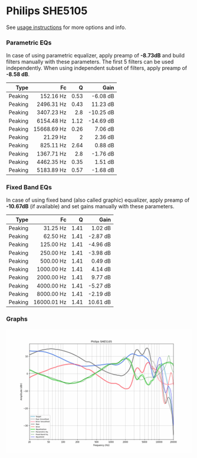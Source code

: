# Philips SHE5105
See [usage instructions](https://github.com/jaakkopasanen/AutoEq#usage) for more options and info.

### Parametric EQs
In case of using parametric equalizer, apply preamp of **-8.73dB** and build filters manually
with these parameters. The first 5 filters can be used independently.
When using independent subset of filters, apply preamp of **-8.58 dB**.

| Type    | Fc          |    Q | Gain      |
|--------:|------------:|-----:|----------:|
| Peaking | 152.16 Hz   | 0.53 | -6.08 dB  |
| Peaking | 2496.31 Hz  | 0.43 | 11.23 dB  |
| Peaking | 3407.23 Hz  | 2.8  | -10.25 dB |
| Peaking | 6154.48 Hz  | 1.12 | -14.69 dB |
| Peaking | 15668.69 Hz | 0.26 | 7.06 dB   |
| Peaking | 21.29 Hz    | 2    | 2.36 dB   |
| Peaking | 825.11 Hz   | 2.64 | 0.88 dB   |
| Peaking | 1367.71 Hz  | 2.8  | -1.76 dB  |
| Peaking | 4462.35 Hz  | 0.35 | 1.51 dB   |
| Peaking | 5183.89 Hz  | 0.57 | -1.68 dB  |

### Fixed Band EQs
In case of using fixed band (also called graphic) equalizer, apply preamp of **-10.67dB**
(if available) and set gains manually with these parameters.

| Type    | Fc          |    Q | Gain     |
|--------:|------------:|-----:|---------:|
| Peaking | 31.25 Hz    | 1.41 | 1.02 dB  |
| Peaking | 62.50 Hz    | 1.41 | -2.87 dB |
| Peaking | 125.00 Hz   | 1.41 | -4.96 dB |
| Peaking | 250.00 Hz   | 1.41 | -3.98 dB |
| Peaking | 500.00 Hz   | 1.41 | 0.49 dB  |
| Peaking | 1000.00 Hz  | 1.41 | 4.14 dB  |
| Peaking | 2000.00 Hz  | 1.41 | 9.77 dB  |
| Peaking | 4000.00 Hz  | 1.41 | -5.27 dB |
| Peaking | 8000.00 Hz  | 1.41 | -2.19 dB |
| Peaking | 16000.01 Hz | 1.41 | 10.61 dB |

### Graphs
![](./Philips%20SHE5105.png)